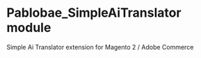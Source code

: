 # Pablobae_SimpleAiTranslator module

Simple Ai Translator extension for Magento 2 / Adobe Commerce
